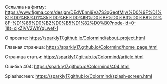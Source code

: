 Сслылка на фигму: https://www.figma.com/design/DEdVDnnl9Va7S3qGeqfMly/%D0%9F%D1%81%D0%B8%D1%85%D0%BE%D0%BB%D0%BE%D0%B3%D0%B8%D1%8F-%D1%86%D0%B2%D0%B5%D1%82%D0%B0?node-id=0-1&t=cjxZiVV2WhYqLwef-1

О проекте: https://sparkly17.github.io/Colormind/about_project.html

Главная страница: https://sparkly17.github.io/Colormind/home_page.html

Страница статьи: https://sparkly17.github.io/Colormind/article.html

Ошибка 404: https://sparkly17.github.io/Colormind/404.html

Splashscreen: https://sparkly17.github.io/Colormind/splash-screen.html
